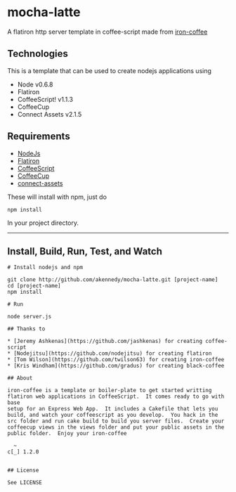 # mocha-latte

A flatiron http server template in coffee-script made from [iron-coffee](https://github.com/twilson63/iron-coffee)

## Technologies
This is a template that can be used to create nodejs applications using

* Node v0.6.8
* Flatiron
* CoffeeScript! v1.1.3
* CoffeeCup
* Connect Assets v2.1.5

## Requirements

* [NodeJs](http://nodejs.org)
* [Flatiron](http://flatiron.com)
* [CoffeeScript](http://coffeescript.org)
* [CoffeeCup](http://http://coffeecup-docs.nodejitsu.com/)
* [connect-assets](http://github.com/TrevorBurnham/connect-assets)

These will install with npm, just do

```
npm install
```

In your project directory.

---

## Install, Build, Run, Test, and Watch

```
# Install nodejs and npm

git clone http://github.com/akennedy/mocha-latte.git [project-name]
cd [project-name]
npm install

# Run

node server.js

## Thanks to

* [Jeremy Ashkenas](https://github.com/jashkenas) for creating coffee-script
* [Nodejitsu](https://github.com/nodejitsu) for creating flatiron
* [Tom Wilson](https://github.com/twilson63) for creating iron-coffee
* [Kris Windham](https://github.com/gradus) for creating black-coffee

## About

iron-coffee is a template or boiler-plate to get started writting
flatiron web applications in CoffeeScript.  It comes ready to go with base
setup for an Express Web App.  It includes a Cakefile that lets you build, and watch your coffeescript as you develop.  You hack in the src folder and run cake build to build you server files.  Create your
coffeecup views in the views folder and put your public assets in the public folder.  Enjoy your iron-coffee

  ~
c[_] 1.2.0


## License

See LICENSE